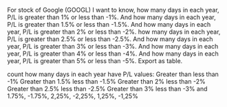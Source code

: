 For stock of Google (GOOGL)
I want to know, how many days in each year, P/L is greater than 1% or less than -1%.
And how many days in each year, P/L is greater than 1.5% or less than -1.5%.
And how many days in each year, P/L is greater than 2% or less than -2%.
how many days in each year, P/L is greater than 2.5% or less than -2.5%.
And how many days in each year, P/L is greater than 3% or less than -3%.
And how many days in each year, P/L is greater than 4% or less than -4%.
And how many days in each year, P/L is greater than 5% or less than -5%.
Export as table.


count how many days in each year have P/L values:
Greater than
less than -1%
Greater than 1.5%
less than -1.5%
Greater than 2%
less than -2%
Greater than 2.5%
less than -2.5%
Greater than 3%
less than -3%
and 1.75%, -1.75%, 2,25%, -2,25%, 1,25%, -1,25%
